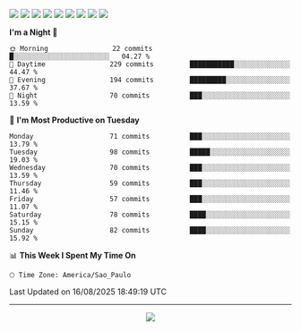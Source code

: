 <p>
  <img src="https://img.shields.io/badge/go-%2300ADD8.svg?style=for-the-badge&logo=go&logoColor=white">
  <img src="https://img.shields.io/badge/typescript-%23007ACC.svg?style=for-the-badge&logo=typescript&logoColor=white">
  <img src="https://img.shields.io/badge/node.js-6DA55F?style=for-the-badge&logo=node.js&logoColor=white">
  <img src="https://img.shields.io/badge/python-3670A0?style=for-the-badge&logo=python&logoColor=ffdd54">
  <img src="https://img.shields.io/badge/Laravel-FF2D20?style=for-the-badge&logo=laravel&logoColor=white">
  <img src="https://img.shields.io/badge/html5-%23E34F26.svg?style=for-the-badge&logo=html5&logoColor=white">
  <img src="https://img.shields.io/badge/css3-%231572B6.svg?style=for-the-badge&logo=css3&logoColor=white">
  <img src="https://img.shields.io/badge/tailwindcss-%2338B2AC.svg?style=for-the-badge&logo=tailwind-css&logoColor=white">
  <img src="https://img.shields.io/badge/AWS-%23FF9900.svg?style=for-the-badge&logo=amazon-aws&logoColor=white">
</p>

<!--START_SECTION:waka-->
**I'm a Night 🦉** 

```text
🌞 Morning                22 commits          █░░░░░░░░░░░░░░░░░░░░░░░░   04.27 % 
🌆 Daytime                229 commits         ███████████░░░░░░░░░░░░░░   44.47 % 
🌃 Evening                194 commits         █████████░░░░░░░░░░░░░░░░   37.67 % 
🌙 Night                  70 commits          ███░░░░░░░░░░░░░░░░░░░░░░   13.59 % 
```
📅 **I'm Most Productive on Tuesday** 

```text
Monday                   71 commits          ███░░░░░░░░░░░░░░░░░░░░░░   13.79 % 
Tuesday                  98 commits          █████░░░░░░░░░░░░░░░░░░░░   19.03 % 
Wednesday                70 commits          ███░░░░░░░░░░░░░░░░░░░░░░   13.59 % 
Thursday                 59 commits          ███░░░░░░░░░░░░░░░░░░░░░░   11.46 % 
Friday                   57 commits          ███░░░░░░░░░░░░░░░░░░░░░░   11.07 % 
Saturday                 78 commits          ████░░░░░░░░░░░░░░░░░░░░░   15.15 % 
Sunday                   82 commits          ████░░░░░░░░░░░░░░░░░░░░░   15.92 % 
```


📊 **This Week I Spent My Time On** 

```text
🕑︎ Time Zone: America/Sao_Paulo
```


 Last Updated on 16/08/2025 18:49:19 UTC
<!--END_SECTION:waka-->

---
<p align="center">
  <img src="https://visitcount.itsvg.in/api?id=OrlatoDev&icon=0&color=12">
</p>
